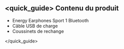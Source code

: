## <quick_guide> Contenu du produit

* Energy Earphones Sport 1 Bluetooth
* Câble USB de charge
* Coussinets de rechange

</quick_guide>
